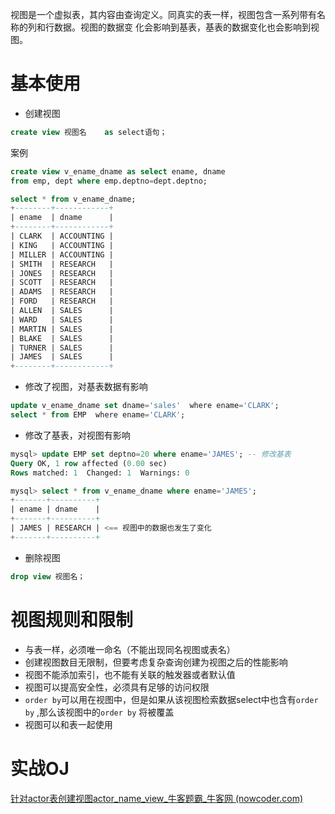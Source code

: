 视图是一个虚拟表，其内容由查询定义。同真实的表一样，视图包含一系列带有名称的列和行数据。视图的数据变 
化会影响到基表，基表的数据变化也会影响到视图。

# 基本使用
- 创建视图
```sql
create view 视图名    as select语句；
```

案例
```sql
create view v_ename_dname as select ename, dname 
from emp, dept where emp.deptno=dept.deptno;
```

```sql
select * from v_ename_dname; 
+--------+------------+
| ename  | dname      | 
+--------+------------+
| CLARK  | ACCOUNTING |
| KING   | ACCOUNTING |
| MILLER | ACCOUNTING |
| SMITH  | RESEARCH   |
| JONES  | RESEARCH   |
| SCOTT  | RESEARCH   |
| ADAMS  | RESEARCH   |
| FORD   | RESEARCH   |
| ALLEN  | SALES      |
| WARD   | SALES      |
| MARTIN | SALES      |
| BLAKE  | SALES      |
| TURNER | SALES      |
| JAMES  | SALES      |
+--------+------------+
```

- 修改了视图，对基表数据有影响
```sql
update v_ename_dname set dname='sales'  where ename='CLARK'; 
select * from EMP  where ename='CLARK';
```


- 修改了基表，对视图有影响
```sql
mysql> update EMP set deptno=20 where ename='JAMES'; -- 修改基表 
Query OK, 1 row affected (0.00 sec)
Rows matched: 1  Changed: 1  Warnings: 0

mysql> select * from v_ename_dname where ename='JAMES'; 
+-------+----------+
| ename | dname    | 
+-------+----------+
| JAMES | RESEARCH | <== 视图中的数据也发生了变化 
+-------+----------+
```

- 删除视图
```sql
drop view 视图名；
```


# 视图规则和限制
- 与表一样，必须唯一命名（不能出现同名视图或表名）
- 创建视图数目无限制，但要考虑复杂查询创建为视图之后的性能影响 
- 视图不能添加索引，也不能有关联的触发器或者默认值
- 视图可以提高安全性，必须具有足够的访问权限
- `order by`可以用在视图中，但是如果从该视图检索数据select中也含有`order by` ,那么该视图中的`order by` 将被覆盖
- 视图可以和表一起使用


# 实战OJ
[针对actor表创建视图actor_name_view_牛客题霸_牛客网 (nowcoder.com)](https://www.nowcoder.com/practice/b9db784b5e3d488cbd30bd78fdb2a862?tpId=82&&tqId=29806&rp=10&ru=/activity/oj&qru=/ta/sql/question-ranking)

